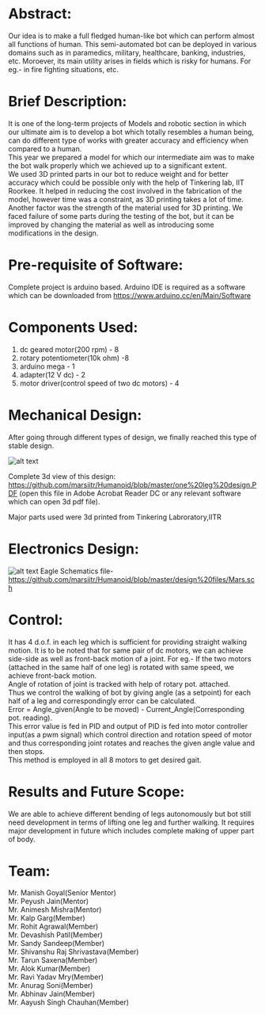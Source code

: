 
# Abstract:
Our idea is to make a full fledged human-like bot which can perform almost all functions of human. This semi-automated bot can be deployed in various domains such as in paramedics, military, healthcare, banking, industries, etc. Moroever, its main utility arises in fields which is risky for humans. For eg.- in fire fighting situations, etc.

# Brief Description: 
It is one of the long-term projects of Models and robotic section in which our ultimate aim is to develop a bot which totally resembles a human being, can do different type of works with greater accuracy and efficiency when compared to a human. <br/> 
This year we prepared a model for which our intermediate aim was to make the bot walk properly which we achieved up to a significant extent. <br/>
We used 3D printed parts in our bot to reduce weight and for better accuracy which could be possible only with the help of Tinkering lab, IIT Roorkee. It helped in reducing the cost involved in the fabrication of the model, however time was a constraint, as 3D printing takes a lot of time. Another factor was the strength of the material used for 3D printing. We faced failure of some parts during the testing of the bot, but it can be improved by changing the material as well as introducing some modifications in the design.

# Pre-requisite of Software:
Complete project is arduino based. Arduino IDE is required as a software which can be downloaded from https://www.arduino.cc/en/Main/Software

# Components Used:
1. dc geared motor(200 rpm) - 8
2. rotary potentiometer(10k ohm) -8
3. arduino mega - 1
4. adapter(12 V dc) - 2
5. motor driver(control speed of two dc motors) - 4

# Mechanical Design:
 After going through different types of design, we finally reached this type of stable design.
 
 ![alt text](/humanoid-mech-image1.jpg)
 
 Complete 3d view of this design: https://github.com/marsiitr/Humanoid/blob/master/one%20leg%20design.PDF (open this file in Adobe Acrobat Reader DC or any relevant software which can open 3d pdf file).
 
 Major parts used were 3d printed from Tinkering Labroratory,IITR
 
 # Electronics Design: 
![alt text](/schematic%20-humanoid.JPG)
Eagle Schematics file- https://github.com/marsiitr/Humanoid/blob/master/design%20files/Mars.sch

# Control:
It has 4 d.o.f. in each leg which is sufficient for providing straight walking motion. It is to be noted that for same pair of dc motors, we can achieve side-side as well as front-back motion of a joint. For eg.- If the two motors (attached in the same half of one leg) is rotated with same speed, we achieve front-back motion.<br/>
Angle of rotation of joint is tracked with help of rotary pot. attached.<br/>
Thus we control the walking of bot by giving angle (as a setpoint) for each half of a leg and correspondingly error can be calculated.<br/> 
Error = Angle_given(Angle to be moved) - Current_Angle(Corresponding pot. reading).<br/>
This error value is fed in PID and output of PID is fed into motor controller input(as a pwm signal) which control direction and rotation speed of motor and thus corresponding joint rotates and reaches the given angle value and then stops.<br/>
This method is employed in all 8 motors to get desired gait.

# Results and Future Scope:
We are able to achieve different bending of legs autonomously but bot still need development in terms of lifting one leg and further walking. It requires major development in future which includes complete making of upper part of body.

# Team:
Mr. Manish Goyal(Senior Mentor)<br/>
Mr. Peyush Jain(Mentor)<br/>
Mr. Animesh Mishra(Mentor)<br/>
Mr. Kalp Garg(Member)<br/>
Mr. Rohit Agrawal(Member)<br/>
Mr. Devashish Patil(Member)<br/>
Mr. Sandy Sandeep(Member)<br/>
Mr. Shivanshu Raj Shrivastava(Member)<br/>
Mr. Tarun Saxena(Member)<br/>
Mr. Alok Kumar(Member)<br/>
Mr. Ravi Yadav Mry(Member)<br/>
Mr. Anurag Soni(Member)<br/>
Mr. Abhinav Jain(Member)<br/>
Mr. Aayush Singh Chauhan(Member)



